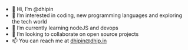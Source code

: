 - 👋 Hi, I’m @dhipin
- 👀 I’m interested in coding, new programming languages and exploring the tech world
- 🌱 I’m currently learning nodeJS and devops
- 💞️ I’m looking to collaborate on open source projects
- 📫 You can reach me at dhipin@dhip.in

<!---
dhipin/dhipin is a ✨ special ✨ repository because its `README.md` (this file) appears on your GitHub profile.
You can click the Preview link to take a look at your changes.
--->

